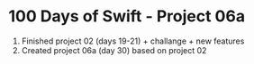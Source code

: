 # 100 Days of Swift - Project 06a

1. Finished project 02 (days 19-21) + challange + new features
2. Created project 06a (day 30) based on project 02

